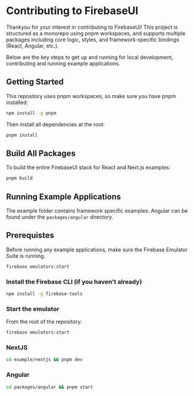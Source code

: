 # Contributing to FirebaseUI

Thankyou for your interest in contributing to FirebaseUI! This project is structured as a monorepo using pnpm workspaces, and supports multiple packages including core logic, styles, and framework-specific bindings (React, Angular, etc.).

Below are the key steps to get up and running for local development, contributing and running example applications.

## Getting Started

This repository uses pnpm workspaces, so make sure you have pnpm installed:

```bash
npm install -g pnpm
```

Then install all dependencies at the root:

```bash
pnpm install
```

## Build All Packages

To build the entire FirebaseUI stack for React and Next.js examples:

```bash
pnpm build
```

## Running Example Applications

The example folder contains framework specific examples. Angular can be found under the `packages/angular` directory.

## Prerequistes

Before running any example applications, make sure the Firebase Emulator Suite is running.

```bash
firebase emulators:start
```

### Install the Firebase CLI (if you haven't already)

```bash
npm install -g firebase-tools
```

### Start the emulator

From the root of the repository:

```bash
firebase emulators:start
```

### NextJS

```bash
cd example/nextjs && pnpm dev
```

### Angular

```bash
cd packages/angular && pnpm start
```
